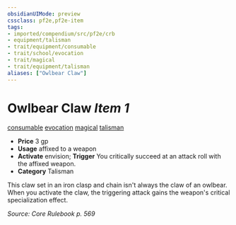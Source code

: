 ```yaml
---
obsidianUIMode: preview
cssclass: pf2e,pf2e-item
tags:
- imported/compendium/src/pf2e/crb
- equipment/talisman
- trait/equipment/consumable
- trait/school/evocation
- trait/magical
- trait/equipment/talisman
aliases: ["Owlbear Claw"]
---
```

# Owlbear Claw *Item 1*  
[consumable](consumable.md)  [evocation](evocation.md)  [magical](magical.md)  [talisman](talisman.md)  

- **Price** 3 gp
- **Usage** affixed to a weapon
- **Activate** envision; **Trigger** You critically succeed at an attack roll with the affixed weapon.
- **Category** Talisman

This claw set in an iron clasp and chain isn't always the claw of an owlbear. When you activate the claw, the triggering attack gains the weapon's critical specialization effect.

*Source: Core Rulebook p. 569*